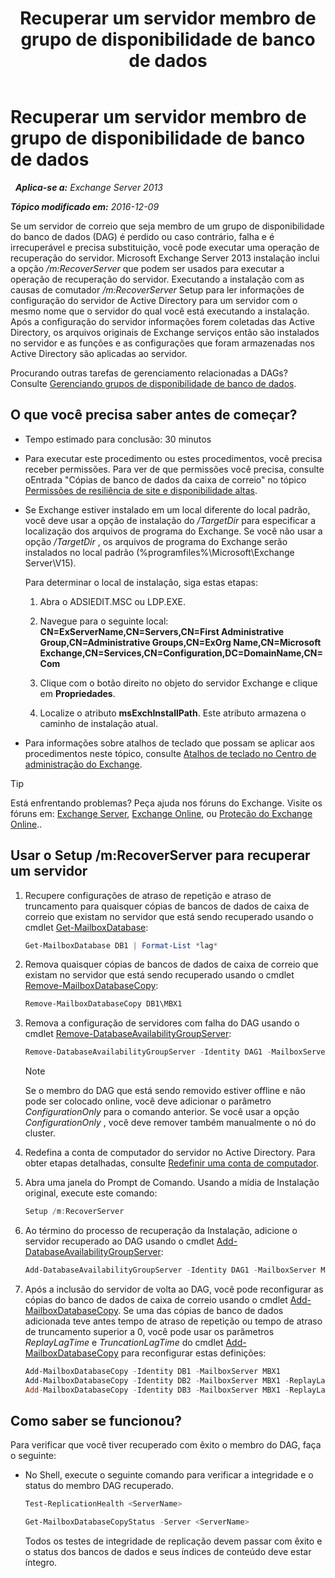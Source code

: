 ﻿---
title: 'Recuperar um servidor membro de grupo de disponibilidade de banco de dados'
TOCTitle: Recuperar um servidor membro de grupo de disponibilidade de banco de dados
ms:assetid: eccd8f61-9706-4bb7-a62a-ec7c166f8019
ms:mtpsurl: https://technet.microsoft.com/pt-br/library/Dd638206(v=EXCHG.150)
ms:contentKeyID: 50486940
ms.date: 05/22/2018
mtps_version: v=EXCHG.150
ms.translationtype: MT
---

# Recuperar um servidor membro de grupo de disponibilidade de banco de dados

 
_**Aplica-se a:** Exchange Server 2013_

_**Tópico modificado em:** 2016-12-09_

Se um servidor de correio que seja membro de um grupo de disponibilidade do banco de dados (DAG) é perdido ou caso contrário, falha e é irrecuperável e precisa substituição, você pode executar uma operação de recuperação do servidor. Microsoft Exchange Server 2013 instalação inclui a opção */m:RecoverServer* que podem ser usados para executar a operação de recuperação do servidor. Executando a instalação com as causas de comutador */m:RecoverServer* Setup para ler informações de configuração do servidor de Active Directory para um servidor com o mesmo nome que o servidor do qual você está executando a instalação. Após a configuração do servidor informações forem coletadas das Active Directory, os arquivos originais de Exchange serviços então são instalados no servidor e as funções e as configurações que foram armazenadas nos Active Directory são aplicadas ao servidor.

Procurando outras tarefas de gerenciamento relacionadas a DAGs? Consulte [Gerenciando grupos de disponibilidade de banco de dados](managing-database-availability-groups-exchange-2013-help.md).

## O que você precisa saber antes de começar?

  - Tempo estimado para conclusão: 30 minutos

  - Para executar este procedimento ou estes procedimentos, você precisa receber permissões. Para ver de que permissões você precisa, consulte oEntrada "Cópias de banco de dados da caixa de correio" no tópico [Permissões de resiliência de site e disponibilidade altas](high-availability-and-site-resilience-permissions-exchange-2013-help.md).

  - Se Exchange estiver instalado em um local diferente do local padrão, você deve usar a opção de instalação do */TargetDir* para especificar a localização dos arquivos de programa do Exchange. Se você não usar a opção */TargetDir* , os arquivos de programa do Exchange serão instalados no local padrão (%programfiles%\\Microsoft\\Exchange Server\\V15).
    
    Para determinar o local de instalação, siga estas etapas:
    
    1.  Abra o ADSIEDIT.MSC ou LDP.EXE.
    
    2.  Navegue para o seguinte local: **CN=ExServerName,CN=Servers,CN=First Administrative Group,CN=Administrative Groups,CN=ExOrg Name,CN=Microsoft Exchange,CN=Services,CN=Configuration,DC=DomainName,CN=Com**
    
    3.  Clique com o botão direito no objeto do servidor Exchange e clique em **Propriedades**.
    
    4.  Localize o atributo **msExchInstallPath**. Este atributo armazena o caminho de instalação atual.

  - Para informações sobre atalhos de teclado que possam se aplicar aos procedimentos neste tópico, consulte [Atalhos de teclado no Centro de administração do Exchange](keyboard-shortcuts-in-the-exchange-admin-center-exchange-online-protection-help.md).


> [!TIP]  
> Está enfrentando problemas? Peça ajuda nos fóruns do Exchange. Visite os fóruns em: <A href="https://go.microsoft.com/fwlink/p/?linkid=60612">Exchange Server</A>, <A href="https://go.microsoft.com/fwlink/p/?linkid=267542">Exchange Online</A>, ou <A href="https://go.microsoft.com/fwlink/p/?linkid=285351">Proteção do Exchange Online</A>..



## Usar o Setup /m:RecoverServer para recuperar um servidor

1.  Recupere configurações de atraso de repetição e atraso de truncamento para quaisquer cópias de bancos de dados de caixa de correio que existam no servidor que está sendo recuperado usando o cmdlet [Get-MailboxDatabase](https://technet.microsoft.com/pt-br/library/bb124924\(v=exchg.150\)):
    
    ```powershell
    Get-MailboxDatabase DB1 | Format-List *lag*
    ```

2.  Remova quaisquer cópias de bancos de dados de caixa de correio que existam no servidor que está sendo recuperado usando o cmdlet [Remove-MailboxDatabaseCopy](https://technet.microsoft.com/pt-br/library/dd335119\(v=exchg.150\)):
    
    ```powershell
    Remove-MailboxDatabaseCopy DB1\MBX1
    ```

3.  Remova a configuração de servidores com falha do DAG usando o cmdlet [Remove-DatabaseAvailabilityGroupServer](https://technet.microsoft.com/pt-br/library/dd297956\(v=exchg.150\)):
    
    ```powershell
    Remove-DatabaseAvailabilityGroupServer -Identity DAG1 -MailboxServer MBX1
    ```
    

    > [!NOTE]  
    > Se o membro do DAG que está sendo removido estiver offline e não pode ser colocado online, você deve adicionar o parâmetro <EM>ConfigurationOnly</EM> para o comando anterior. Se você usar a opção <EM>ConfigurationOnly</EM> , você deve remover também manualmente o nó do cluster.



4.  Redefina a conta de computador do servidor no Active Directory. Para obter etapas detalhadas, consulte [Redefinir uma conta de computador](http://go.microsoft.com/fwlink/p/?linkid=167188).

5.  Abra uma janela do Prompt de Comando. Usando a mídia de Instalação original, execute este comando:
    
    ```powershell
    Setup /m:RecoverServer
    ```

6.  Ao término do processo de recuperação da Instalação, adicione o servidor recuperado ao DAG usando o cmdlet [Add-DatabaseAvailabilityGroupServer](https://technet.microsoft.com/pt-br/library/dd298049\(v=exchg.150\)):
    
    ```powershell
    Add-DatabaseAvailabilityGroupServer -Identity DAG1 -MailboxServer MBX1
    ```

7.  Após a inclusão do servidor de volta ao DAG, você pode reconfigurar as cópias do banco de dados de caixa de correio usando o cmdlet [Add-MailboxDatabaseCopy](https://technet.microsoft.com/pt-br/library/dd298105\(v=exchg.150\)). Se uma das cópias de banco de dados adicionada teve antes tempo de atraso de repetição ou tempo de atraso de truncamento superior a 0, você pode usar os parâmetros *ReplayLagTime* e *TruncationLagTime* do cmdlet [Add-MailboxDatabaseCopy](https://technet.microsoft.com/pt-br/library/dd298105\(v=exchg.150\)) para reconfigurar estas definições:
    
    ```powershell
    Add-MailboxDatabaseCopy -Identity DB1 -MailboxServer MBX1
    Add-MailboxDatabaseCopy -Identity DB2 -MailboxServer MBX1 -ReplayLagTime 3.00:00:00
    Add-MailboxDatabaseCopy -Identity DB3 -MailboxServer MBX1 -ReplayLagTime 3.00:00:00 -TruncationLagTime 3.00:00:00
    ```

## Como saber se funcionou?

Para verificar que você tiver recuperado com êxito o membro do DAG, faça o seguinte:

  - No Shell, execute o seguinte comando para verificar a integridade e o status do membro DAG recuperado.
    
    ```powershell
    Test-ReplicationHealth <ServerName>
    ```
     
    ```powershell
    Get-MailboxDatabaseCopyStatus -Server <ServerName>
    ```
    
    Todos os testes de integridade de replicação devem passar com êxito e o status dos bancos de dados e seus índices de conteúdo deve estar íntegro.